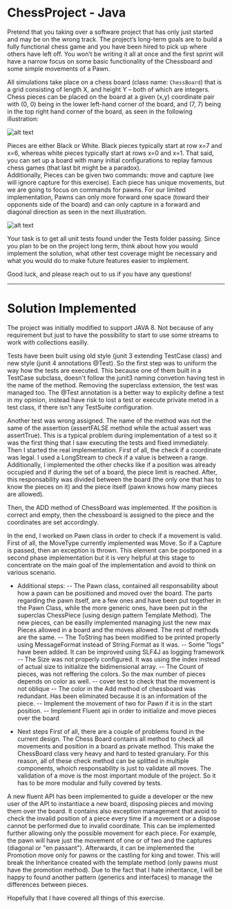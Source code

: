# ChessProject - Java

Pretend that you taking over a software project that has only just started and may be on the wrong track. The project’s long-term goals are to build a fully functional chess game and you have been hired to pick up where others have left off.  You won’t be writing it all at once and the first sprint will have a narrow focus on some basic functionality of the Chessboard and some simple movements of a Pawn.

All simulations take place on a chess board (class name: `ChessBoard`) that is a grid consisting of length X, and height Y – both of which are integers.  Chess pieces can be placed on the board at a given (x,y) coordinate pair with (0, 0) being in the lower left-hand corner of the board, and (7, 7) being in the top right hand corner of the board, as seen in the following illustration:

![alt text](http://www.chessvariants.org/d.chess/startup.gif)

Pieces are either Black or White.  Black pieces typically start at row x=7 and x=6, whereas white pieces typically start at rows x=0 and x=1.  That said, you can set up a board with many initial configurations to replay famous chess games (that last bit might be a paradox).  
Additionally, Pieces can be given two commands: move and capture (we will ignore capture for this exercise).  Each piece has unique movements, but we are going to focus on commands for pawns.  For our limited implementation, Pawns can only more forward one space (toward their opponents side of the board) and can only capture in a forward and diagonal direction as seen in the next illustration.

![alt text](http://www.chessvariants.org/d.chess/pawnmove.gif)

Your task is to get all unit tests found under the Tests folder passing. Since you plan to be on the project long term, think about how you would implement the solution, what other test coverage might be necessary and what you would do to make future features easier to implement.

Good luck, and please reach out to us if you have any questions!

_______________________________________________________________________

# Solution Implemented

The project was initially modified to support JAVA 8. Not because of any requirement but just to have the possibility to start to use some streams to work with collections easilly.

Tests have been built using old style (junit 3 extending TestCase class) and new style (junit 4 annotations @Test). So the first step was to uniform the way how the tests are executed. This because one of them built in a TestCase subclass, doesn't follow the junit3 naming convetion having test in the name of the method. Removing the superclass extension, the test was managed too. The @Test annotation is a  better way to explicity define a test in my opinion, instead have risk to lost a test or execute private metod in a test class, if there isn't any TestSuite configuration.

Another test was wrong assigned. The name of the method was not the same of the assertion (assertFALSE method while the actual assert was assertTrue). This is a typical problem during implementation of a test so it was the first thing that I saw executing the tests and fixed immediately.
Then I started the real implementation. First of all, the check if a coordinate was legal. I used a LongStream to check if a value is between a range. Additionally, I implemented the other checks like if a position was already occupied and if during the set of a board, the piece limit is reached. After, this responsability was divided between the board (the only one that has to know the pieces on it) and the piece itself (pawn knows how many pieces are allowed).

Then, the ADD method of ChessBoard was implemented. If the position is correct and empty, then the chessboard is assigned to the piece and the coordinates are set accordingly.

In the end, I worked on Pawn class in order to check if a movement is valid. First of all, the MoveType currently implemented was Move. So if a Capture is passed, then an exception is thrown. This element can be postponed in a second phase implementation but it is very helpful at this stage to concentrate on the main goal of the implementation and avoid to think on various scenario.

- Additional steps:
-- The Pawn class, contained all responsability about how a pawn can be positioned and moved over the board. The parts regarding the pawn itself, are a few ones and have been put together in the Pawn Class, while the more generic ones, have been put in the superclas ChessPiece (using design pattern Template Method). The new pieces, can be easilly implemented managing just the new max Pieces allowed in a board and the moves allowed. The rest of methods are the same. 
-- The ToString has been modified to be printed properly using MessageFormat instead of String.Format as it was.
-- Some "logs" have been added. It can be improved using SLF4J as logging framework
-- The Size was not properly configured. It was using the index instead of actual size to initialize the bidimensional array.
-- The Count of pieces, was not reffering the colors. So the max number of pieces depends on color as well.
-- cover test to check that the movement is not oblique
-- The color in the Add method of chessboard was redundant. Has been eliminated because it is an information of the piece.
-- Implement the movement of two for Pawn if it is in the start position.
-- Implement Fluent api in order to initialize and move pieces over the board

- Next steps
First of all, there are a couple of problems found in the current design. The Chess Board contains all method to check all movements and position in a board as private method. This make the ChessBoard class very heavy and hard to tested granulary. For this reason, all of these check method can be splitted in multiple components, whoich responsability is just to validate all moves. The validation of a move is the most important module of the project. So it has to be more modular and fully covered by tests.

A new fluent API has been implemented to guide a developer or the new user of the API to instantiace a new board, disposing pieces and moving them over the board. It contains also exception management that avoid to check the invalid position of a piece every time if a movement or a dispose cannot be performed due to invalid coordinate. This can be implemented further allowing only the possible movement for each piece. For example, the pawn will have just the movement of one or of two and the captures (diagonal or "en passant"). 
Afterwards, it can be implemented the Promotion move only for pawns or the castling for king and tower. This will break the Inheritance created with the template method (only pawns must have the promotion method). Due to the fact that I hate inheritance, I will be happy to found another pattern (generics and interfaces) to manage the differences between pieces.

Hopefully that I have covered all things of this exercise. 
